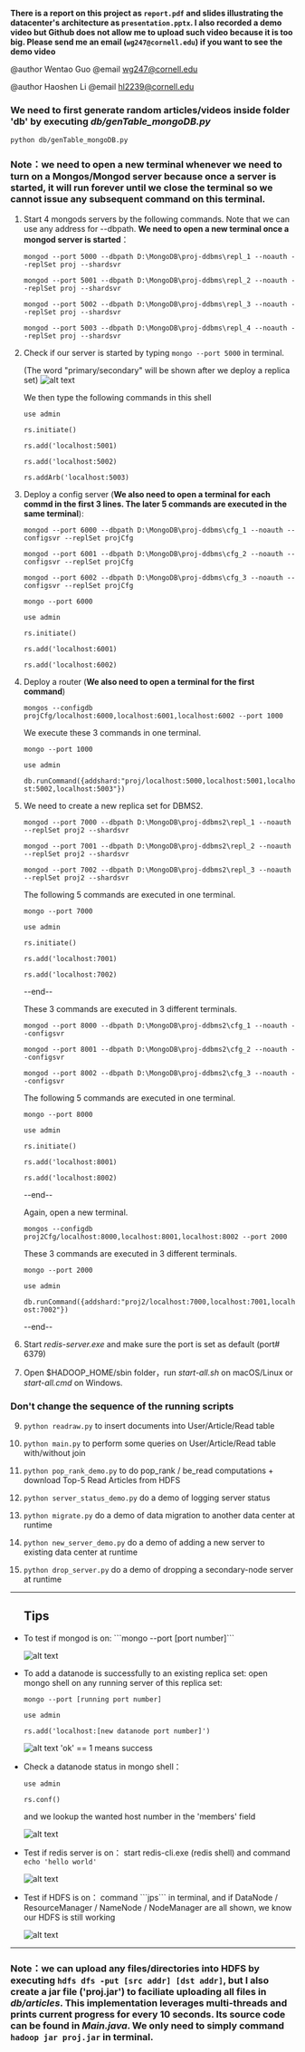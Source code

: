 **There is a report on this project as ```report.pdf``` and slides illustrating the datacenter's architecture as ```presentation.pptx```. I also recorded a demo video but Github does not allow me to upload such video because it is too big. Please send me an email (```wg247@cornell.edu```) if you want to see the demo video**


@author Wentao Guo @email wg247@cornell.edu

@author Haoshen Li @email hl2239@cornell.edu

<h3>We need to first generate random articles/videos inside folder 'db' by executing <em>db/genTable_mongoDB.py</em></h3>

    python db/genTable_mongoDB.py


<h3>Note：we need to open a new terminal whenever we need to turn on a Mongos/Mongod server because once a server is started, it will run forever until we close the terminal so we cannot issue any subsequent command on this terminal.</h3>


1. Start 4 mongods servers by the following commands. Note that we can use any address for --dbpath. 
**We need to open a new terminal once a mongod server is started**：


    ```mongod --port 5000 --dbpath D:\MongoDB\proj-ddbms\repl_1 --noauth --replSet proj --shardsvr```

    ```mongod --port 5001 --dbpath D:\MongoDB\proj-ddbms\repl_2 --noauth --replSet proj --shardsvr```

    ```mongod --port 5002 --dbpath D:\MongoDB\proj-ddbms\repl_3 --noauth --replSet proj --shardsvr```

    ```mongod --port 5003 --dbpath D:\MongoDB\proj-ddbms\repl_4 --noauth --replSet proj --shardsvr```


2. Check if our server is started by typing ```mongo --port 5000``` in terminal.

    (The word "primary/secondary" will be shown after we deploy a replica set)
![alt text](./readme_image/mongo-succeed.png)

    We then type the following commands in this shell 
            
    ```use admin```

    ```rs.initiate()```

    ```rs.add('localhost:5001)```

    ```rs.add('localhost:5002)```

    ```rs.addArb('localhost:5003)```

3. Deploy a config server (**We also need to open a terminal for each commd in the first 3 lines. The later 5 commands are executed in the same terminal**):

    ``` mongod --port 6000 --dbpath D:\MongoDB\proj-ddbms\cfg_1 --noauth --configsvr --replSet projCfg ```

    ``` mongod --port 6001 --dbpath D:\MongoDB\proj-ddbms\cfg_2 --noauth --configsvr --replSet projCfg ```

    ``` mongod --port 6002 --dbpath D:\MongoDB\proj-ddbms\cfg_3 --noauth --configsvr --replSet projCfg ```

    ```mongo --port 6000```

    ```use admin```

    ```rs.initiate()```

    ```rs.add('localhost:6001)```

    ```rs.add('localhost:6002)```


4. Deploy a router (**We also need to open a terminal for the first command**)
    
    ```mongos --configdb projCfg/localhost:6000,localhost:6001,localhost:6002 --port 1000```

    We execute these 3 commands in one terminal.

    ```mongo --port 1000```

    ```use admin```

    ```db.runCommand({addshard:"proj/localhost:5000,localhost:5001,localhost:5002,localhost:5003"})```


6. We need to create a new replica set for DBMS2.

    ```mongod --port 7000 --dbpath D:\MongoDB\proj-ddbms2\repl_1 --noauth --replSet proj2 --shardsvr```

    ```mongod --port 7001 --dbpath D:\MongoDB\proj-ddbms2\repl_2 --noauth --replSet proj2 --shardsvr```

    ```mongod --port 7002 --dbpath D:\MongoDB\proj-ddbms2\repl_3 --noauth --replSet proj2 --shardsvr```
    
    
    The following 5 commands are executed in one terminal.

    ```mongo --port 7000```
    
    ```use admin```
    
    ```rs.initiate()```
    
    ```rs.add('localhost:7001)```
    
    ```rs.add('localhost:7002)```

    --end--

    These 3 commands are executed in 3 different terminals.

    ```mongod --port 8000 --dbpath D:\MongoDB\proj-ddbms2\cfg_1 --noauth --configsvr```

    ```mongod --port 8001 --dbpath D:\MongoDB\proj-ddbms2\cfg_2 --noauth --configsvr```

    ```mongod --port 8002 --dbpath D:\MongoDB\proj-ddbms2\cfg_3 --noauth --configsvr```

    The following 5 commands are executed in one terminal.

    ```mongo --port 8000```
    
    ```use admin```
    
    ```rs.initiate()```
    
    ```rs.add('localhost:8001)```
    
    ```rs.add('localhost:8002)```

    --end--

    Again, open a new terminal.

    ```mongos --configdb proj2Cfg/localhost:8000,localhost:8001,localhost:8002 --port 2000```


    These 3 commands are executed in 3 different terminals.

    ```mongo --port 2000```

    ```use admin```

    ```db.runCommand({addshard:"proj2/localhost:7000,localhost:7001,localhost:7002"})```
    
    --end--

 7. Start <em>redis-server.exe</em> and make sure the port is set as default (port# 6379)

 8. Open $HADOOP_HOME/sbin folder，run <em>start-all.sh</em> on macOS/Linux or <em>start-all.cmd</em> on Windows.

 <h3>Don't change the sequence of the running scripts</h3>

 9. ```python readraw.py``` to insert documents into User/Article/Read table

 10. ```python main.py``` to perform some queries on User/Article/Read table with/without join

 11. ```python pop_rank_demo.py``` to do pop_rank / be_read computations + download Top-5 Read Articles from HDFS
 12. ```python server_status_demo.py``` do a demo of logging server status

 13. ```python migrate.py``` do a demo of data migration to another data center at runtime

 14. ```python new_server_demo.py``` do a demo of adding a new server to existing data center at runtime

 15. ```python drop_server.py``` do a demo of dropping a secondary-node server at runtime

_________________


<ul><h2>Tips</h2>

<li>
To test if mongod is on: ```mongo --port [port number]```
    
![alt text](./readme_image/mongo-succeed.png)

</li>

<li>
To add a datanode is successfully to an existing replica set: open mongo shell on any running server of this replica set:

```mongo --port [running port number]```

```use admin```

```rs.add('localhost:[new datanode port number]')```

![alt text](./readme_image/mongo_repl.png)
'ok' == 1 means success
</li>

<li>
Check a datanode status in mongo shell： 

```use admin```

```rs.conf()```

and we lookup the wanted host number in the 'members' field

![alt text](./readme_image/conf.png)
</li>

<li>
Test if redis server is on： start redis-cli.exe (redis shell) and command <code>echo 'hello world'</code>
    
![alt text](./readme_image/redis_running.png)
</li>

<li>
Test if HDFS is on： command ```jps``` in terminal, and if DataNode / ResourceManager / NameNode / NodeManager are all shown, we know our HDFS is still working

![alt text](./readme_image/hdfs_run.png)
</li>
</ul>

_________________


<h3>Note：we can upload any files/directories into HDFS by executing <code>hdfs dfs -put [src addr] [dst addr]</code>, but I also create a jar file ('proj.jar') to faciliate uploading all files in <em>db/articles</em>. This implementation leverages multi-threads and prints current progress for every 10 seconds. Its source code can be found in <em>Main.java</em>. We only need to simply command <code>hadoop jar proj.jar</code> in terminal.</h3>


